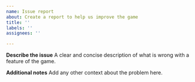 ```yaml
---
name: Issue report
about: Create a report to help us improve the game
title: ''
labels: ''
assignees: ''

---
```


**Describe the issue**
A clear and concise description of what is wrong with a feature of the game.

**Additional notes**
Add any other context about the problem here.
